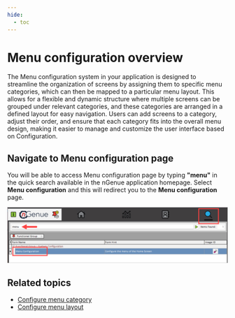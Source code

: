 ```yaml
---
hide:
  - toc
---
```

# Menu configuration overview

The Menu configuration system in your application is designed to streamline the organization of screens by assigning them to specific menu categories, which can then be mapped to a particular menu layout. This allows for a flexible and dynamic structure where multiple screens can be grouped under relevant categories, and these categories are arranged in a defined layout for easy navigation. Users can add screens to a category, adjust their order, and ensure that each category fits into the overall menu design, making it easier to manage and customize the user interface based on Configuration.


## Navigate to Menu configuration page

You will be able to access Menu configuration page by typing **"menu"** in the quick search available in the nGenue application homepage. Select **Menu configuration** and this will redirect you to the **Menu configuration** page.

![alt_text](../images/menu_config_1.png)


## Related topics
* [Configure menu category](configure.md#configure-menu-category)
* [Configure menu layout](configure.md#configure-menu-layout)
